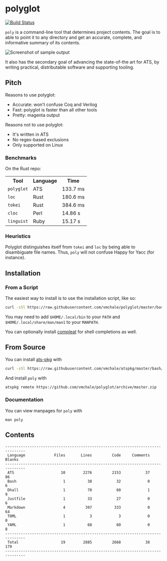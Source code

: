 # polyglot

[![Build Status](https://travis-ci.org/vmchale/polyglot.svg?branch=master)](https://travis-ci.org/vmchale/polyglot)

`poly` is a command-line tool that determines project contents.
The goal is to able to point it to any directory and get an accurate,
complete, and informative summary of its contents.

<img alt="Screenshot of sample output" src=https://github.com/vmchale/polyglot/raw/master/screenshot.png>

It also has the secondary goal of advancing the state-of-the art for ATS, by
writing practical, distributable software and supporting tooling.

## Pitch

Reasons to use polyglot:

  * Accurate: won't confuse Coq and Verilog
  * Fast: polyglot is faster than all other tools
  * Pretty: magenta output

Reasons not to use polyglot:

  * It's written in ATS
  * No regex-based exclusions
  * Only supported on Linux

### Benchmarks

On the Rust repo:

<table>
  <tr>
    <th>Tool</th>
    <th>Language</th>
    <th>Time</th>
  </tr>
  <tr>
    <td><code>polyglot</code></td>
    <td>ATS</td>
    <td>133.7 ms</td>
  </tr>
  <tr>
    <td><code>loc</code></td>
    <td>Rust</td>
    <td>180.6 ms</td>
  </tr>
  <tr>
    <td><code>tokei</code></td>
    <td>Rust</td>
    <td>384.6 ms</td>
  </tr>
  <tr>
    <td><code>cloc</code></td>
    <td>Perl</td>
    <td>14.86 s</td>
  </tr>
  <tr>
    <td><code>linguist</code></td>
    <td>Ruby</td>
    <td>15.17 s</td>
  </tr>
</table>

### Heuristics

Polyglot distinguishes itself from `tokei` and `loc` by being able to disambiguate file names.
Thus, `poly` will not confuse Happy for Yacc (for instance).

## Installation

### From a Script

The easiest way to install is to use the installation script, like so:

```bash
curl -sSl https://raw.githubusercontent.com/vmchale/polyglot/master/bash/install.sh | bash -s
```

You may need to add `$HOME/.local/bin` to your `PATH` and
`$HOME/.local/share/man/man1` to your `MANPATH`.

You can optionally install [compleat](https://github.com/mbrubeck/compleat) for
shell completions as well.

## From Source

You can install [ats-pkg](http://hackage.haskell.org/package/ats-pkg)
with

```bash
curl -sSl https://raw.githubusercontent.com/vmchale/atspkg/master/bash/install.sh | bash -s
```

And install `poly` with

```bash
atspkg remote https://github.com/vmchale/polyglot/archive/master.zip
```

### Documentation

You can view manpages for `poly` with

```
man poly
```

## Contents

```
-------------------------------------------------------------------------------
 Language             Files       Lines         Code     Comments       Blanks
-------------------------------------------------------------------------------
 ATS                     10        2276         2153           37           86
 Bash                     1          38           32            0            6
 Dhall                    1          70           60            1            9
 Justfile                 1          33           27            0            6
 Markdown                 4         397          333            0           64
 TOML                     1           3            3            0            0
 YAML                     1          68           60            0            8
-------------------------------------------------------------------------------
 Total                   19        2885         2668           38          179
-------------------------------------------------------------------------------
```
